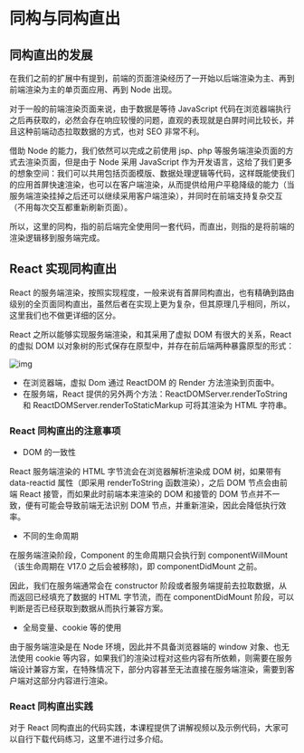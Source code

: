 # 同构与同构直出

## 同构直出的发展

在我们之前的扩展中有提到，前端的页面渲染经历了一开始以后端渲染为主、再到前端渲染为主的单页面应用、再到 Node 出现。

对于一般的前端渲染页面来说，由于数据是等待 JavaScript 代码在浏览器端执行之后再获取的，必然会存在响应较慢的问题，直观的表现就是白屏时间比较长，并且这种前端动态拉取数据的方式，也对 SEO 非常不利。

借助 Node 的能力，我们依然可以完成之前使用 jsp、php 等服务端渲染页面的方式去渲染页面，但是由于 Node 采用 JavaScript 作为开发语言，这给了我们更多的想象空间：我们可以共用包括页面模版、数据处理逻辑等代码，这样既能使我们的应用首屏快速渲染，也可以在客户端渲染，从而提供给用户平稳降级的能力（当服务端渲染挂掉之后还可以继续采用客户端渲染），并同时在前端支持复杂交互（不用每次交互都重新刷新页面）。

所以，这里的同构，指的前后端完全使用同一套代码，而直出，则指的是将前端的渲染逻辑移到服务端完成。

## React 实现同构直出

React 的服务端渲染，按照实现程度，一般来说有首屏同构直出，也有精确到路由级别的全页面同构直出，虽然后者在实现上更为复杂，但其原理几乎相同，所以，这里我们也不做更详细的区分。

React 之所以能够实现服务端渲染，和其采用了虚拟 DOM 有很大的关系，React 的虚拟 DOM 以对象树的形式保存在原型中，并存在前后端两种暴露原型的形式：

![img](http://p.qpic.cn/qqconadmin/0/8c170deb54be452fad19ef50a977c9f2/0)

- 在浏览器端，虚拟 Dom 通过 ReactDOM 的 Render 方法渲染到页面中。
- 在服务端，React 提供的另外两个方法：ReactDOMServer.renderToString 和 ReactDOMServer.renderToStaticMarkup 可将其渲染为 HTML 字符串。

### React 同构直出的注意事项

- DOM 的一致性

React 服务端渲染的 HTML 字节流会在浏览器解析渲染成 DOM 树，如果带有 data-reactid 属性（即采用 renderToString 函数渲染），之后 DOM 节点会由前端 React 接管，而如果此时前端本来渲染的 DOM 和接管的 DOM 节点并不一致，便有可能会导致前端无法识别 DOM 节点，并重新渲染，因此会降低执行效率。

- 不同的生命周期

在服务端渲染阶段，Component 的生命周期只会执行到 componentWillMount（该生命周期在 V17.0 之后会被移除)，即 componentDidMount 之前。

因此，我们在服务端通常会在 constructor 阶段或者服务端提前去拉取数据，从而返回已经填充了数据的 HTML 字节流，而在 componentDidMount 阶段，可以判断是否已经获取到数据从而执行兼容方案。

- 全局变量、cookie 等的使用

由于服务端渲染是在 Node 环境，因此并不具备浏览器端的 window 对象、也无法使用 cookie 等内容，如果我们的渲染过程对这些内容有所依赖，则需要在服务端设计兼容方案，在特殊情况下，部分内容甚至无法直接在服务端渲染，需要到客户端对这部分内容进行渲染。

### React 同构直出实践

对于 React 同构直出的代码实践，本课程提供了讲解视频以及示例代码，大家可以自行下载代码练习，这里不进行过多介绍。